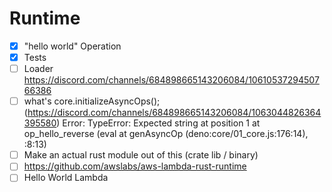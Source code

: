 # Runtime

- [x] "hello world" Operation
- [x] Tests
- [ ] Loader https://discord.com/channels/684898665143206084/1061053729450766386
- [ ] what's core.initializeAsyncOps(); (https://discord.com/channels/684898665143206084/1063044826364395580)
     Error: TypeError: Expected string at position 1
            at op_hello_reverse (eval at genAsyncOp (deno:core/01_core.js:176:14), <anonymous>:8:13)
- [ ] Make an actual rust module out of this (crate lib / binary)
- [ ] https://github.com/awslabs/aws-lambda-rust-runtime
- [ ] Hello World Lambda
